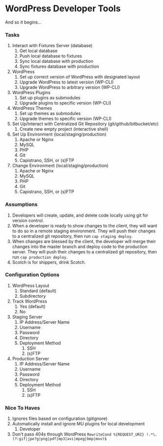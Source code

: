 # WordPress Developer Tools

And so it begins...

### Tasks

1. Interact with Fixtures Server (database)
	1. Get local database
	2. Push local database to fixtures
	3. Sync local database with production
	4. Sync fixtures database with production
2. WordPress
	1. Set up correct version of WordPress with designated layout
	2. Upgrade WordPress to latest version (WP-CLI)
	3. Upgrade WordPress to arbitrary version (WP-CLI)
3. WordPress Plugins
	1. Set up plugins as submodules
	2. Upgrade plugins to specific version (WP-CLI)
4. WordPress Themes
	1. Set up themes as submodules
	2. Upgrade themes to specific version (WP-CLI)
5. Set Up/Interact with Centralized Git Repository (git/github/bitbucket/etc)
	1. Create new empty project (interactive shell)
6. Set Up Environment (local/staging/production)
	1. Apache or Nginx
	2. MySQL
	3. PHP
	4. Git
	5. Capistrano, SSH, or (s)FTP
7. Change Environment (local/staging/production)
	1. Apache or Nginx
	2. MySQL
	3. PHP
	4. Git
	5. Capistrano, SSH, or (s)FTP

### Assumptions

1. Developers will create, update, and delete code locally using git for version control.
2. When a developer is ready to show changes to the client, they will want to do so in a remote staging environment. They will push their changes to a centralized git repository, then run `cap staging deploy`.
3. When changes are blessed by the client, the developer will merge their changes into the master branch and deploy code to the production server. They will push their changes to a centralized git repository, then run `cap production deploy`.
4. Scotch is for shippers, drink Scotch.

### Configuration Options

1. WordPress Layout
	1. Standard (default)
	2. Subdirectory
2. Track WordPress
	1. Yes (default)
	2. No
3. Staging Server
	1. IP Address/Server Name
	2. Username
	3. Password
	4. Directory
	5. Deployment Method
		1. SSH
		2. (s)FTP
4. Production Server
	1. IP Address/Server Name
	2. Username
	3. Password
	4. Directory
	5. Deployment Method
		1. SSH
		2. (s)FTP

### Nice To Haves

1. Ignores files based on configuration (gitignore)
2. Automatically install and ignore MU plugins for local development
	1. Developer
3. Don't pass 404s through WordPress `RewriteCond %{REQUEST_URI} !.*\.(?:gif|jpe?g|png|pdf|mp3|avi|mpeg|bmp|mov)$`
